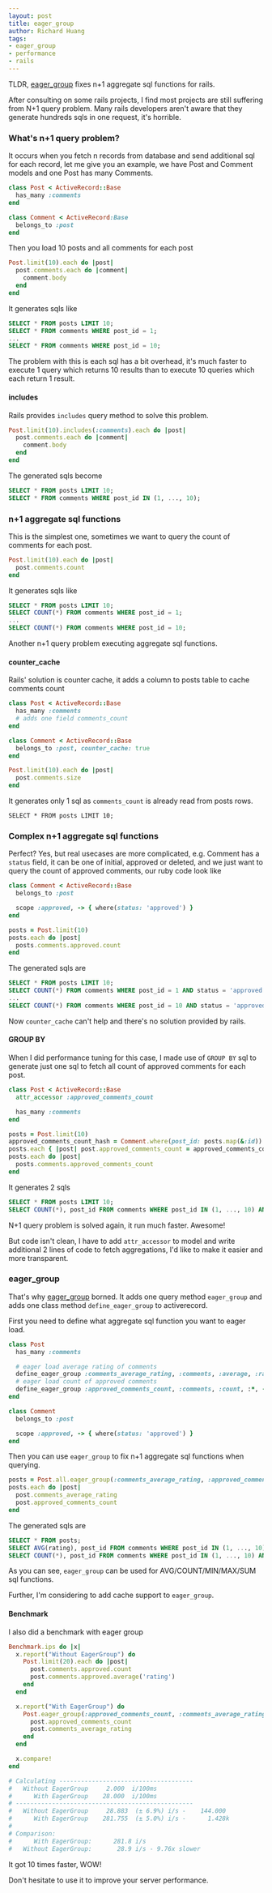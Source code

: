 ```yaml
---
layout: post
title: eager_group
author: Richard Huang
tags:
- eager_group
- performance
- rails
---
```


TLDR, [eager_group][1] fixes n+1 aggregate sql functions for rails.

After consulting on some rails projects, I find most projects are still
suffering from N+1 query problem. Many rails developers aren't aware
that they generate hundreds sqls in one request, it's horrible.

### What's n+1 query problem?

It occurs when you fetch n records from database and send additional sql
for each record, let me give you an example, we have Post and Comment
models and one Post has many Comments.

```ruby
class Post < ActiveRecord::Base
  has_many :comments
end

class Comment < ActiveRecord:Base
  belongs_to :post
end
```

Then you load 10 posts and all comments for each post

```ruby
Post.limit(10).each do |post|
  post.comments.each do |comment|
    comment.body
  end
end
```

It generates sqls like

```sql
SELECT * FROM posts LIMIT 10;
SELECT * FROM comments WHERE post_id = 1;
...
SELECT * FROM comments WHERE post_id = 10;
```

The problem with this is each sql has a bit overhead, it's much faster
to execute 1 query which returns 10 results than to execute 10 queries
which each return 1 result.

#### includes

Rails provides `includes` query method to solve this problem.

```ruby
Post.limit(10).includes(:comments).each do |post|
  post.comments.each do |comment|
    comment.body
  end
end
```

The generated sqls become

```sql
SELECT * FROM posts LIMIT 10;
SELECT * FROM comments WHERE post_id IN (1, ..., 10);
```

### n+1 aggregate sql functions

This is the simplest one, sometimes we want to query the count of
comments for each post.

```ruby
Post.limit(10).each do |post|
  post.comments.count
end
```

It generates sqls like

```sql
SELECT * FROM posts LIMIT 10;
SELECT COUNT(*) FROM comments WHERE post_id = 1;
...
SELECT COUNT(*) FROM comments WHERE post_id = 10;
```

Another n+1 query problem executing aggregate sql functions.

#### counter_cache

Rails' solution is counter cache, it adds a column to posts table to
cache comments count

```ruby
class Post < ActiveRecord::Base
  has_many :comments
  # adds one field comments_count
end

class Comment < ActiveRecord::Base
  belongs_to :post, counter_cache: true
end

Post.limit(10).each do |post|
  post.comments.size
end
```

It generates only 1 sql as `comments_count` is already read from posts
rows.

```
SELECT * FROM posts LIMIT 10;
```

### Complex n+1 aggregate sql functions

Perfect? Yes, but real usecases are more complicated, e.g. Comment has a
`status` field, it can be one of initial, approved or deleted, and we
just want to query the count of approved comments, our ruby code look
like

```ruby
class Comment < ActiveRecord::Base
  belongs_to :post

  scope :approved, -> { where(status: 'approved') }
end

posts = Post.limit(10)
posts.each do |post|
  posts.comments.approved.count
end
```

The generated sqls are

```sql
SELECT * FROM posts LIMIT 10;
SELECT COUNT(*) FROM comments WHERE post_id = 1 AND status = 'approved';
...
SELECT COUNT(*) FROM comments WHERE post_id = 10 AND status = 'approved';
```

Now `counter_cache` can't help and there's no solution provided by
rails.

#### GROUP BY

When I did performance tuning for this case, I made use of `GROUP BY`
sql to generate just one sql to fetch all count of approved comments for
each post.

```ruby
class Post < ActiveRecord::Base
  attr_accessor :approved_comments_count

  has_many :comments
end

posts = Post.limit(10)
approved_comments_count_hash = Comment.where(post_id: posts.map(&:id)).approved.group(:post_id).count
posts.each { |post| post.approved_comments_count = approved_comments_count_hash[post.id] }
posts.each do |post|
  posts.comments.approved_comments_count
end
```

It generates 2 sqls

```sql
SELECT * FROM posts LIMIT 10;
SELECT COUNT(*), post_id FROM comments WHERE post_id IN (1, ..., 10) AND status = 'approved' GROUP BY post_id;
```

N+1 query problem is solved again, it run much faster. Awesome!

But code isn't clean, I have to add `attr_accessor` to model and write
additional 2 lines of code to fetch aggregations, I'd like to make it
easier and more transparent.

### eager_group

That's why [eager_group][1] borned. It adds one query method
`eager_group` and adds one class method `define_eager_group` to
activerecord.

First you need to define what aggregate sql function you want to eager
load.

```ruby
class Post
  has_many :comments

  # eager load average rating of comments
  define_eager_group :comments_average_rating, :comments, :average, :rating
  # eager load count of approved comments
  define_eager_group :approved_comments_count, :comments, :count, :*, -> { approved }
end

class Comment
  belongs_to :post

  scope :approved, -> { where(status: 'approved') }
end
```

Then you can use `eager_group` to fix n+1 aggregate sql functions when
querying.

```ruby
posts = Post.all.eager_group(:comments_average_rating, :approved_comments_count)
posts.each do |post|
  post.comments_average_rating
  post.approved_comments_count
end
```

The generated sqls are

```sql
SELECT * FROM posts;
SELECT AVG(rating), post_id FROM comments WHERE post_id IN (1, ..., 10) GROUP BY post_id;
SELECT COUNT(*), post_id FROM comments WHERE post_id IN (1, ..., 10) AND status = 'approved' GROUP BY post_id;
```

As you can see, `eager_group` can be used for AVG/COUNT/MIN/MAX/SUM sql
functions.

Further, I'm considering to add cache support to `eager_group`.

#### Benchmark

I also did a benchmark with eager group

```ruby
Benchmark.ips do |x|
  x.report("Without EagerGroup") do
    Post.limit(20).each do |post|
      post.comments.approved.count
      post.comments.approved.average('rating')
    end
  end

  x.report("With EagerGroup") do
    Post.eager_group(:approved_comments_count, :comments_average_rating).limit(20).each do |post|
      post.approved_comments_count
      post.comments_average_rating
    end
  end

  x.compare!
end

# Calculating -------------------------------------
#   Without EagerGroup     2.000  i/100ms
#      With EagerGroup    28.000  i/100ms
# -------------------------------------------------
#   Without EagerGroup     28.883  (± 6.9%) i/s -    144.000
#      With EagerGroup    281.755  (± 5.0%) i/s -      1.428k
#
# Comparison:
#      With EagerGroup:      281.8 i/s
#   Without EagerGroup:       28.9 i/s - 9.76x slower
```

It got 10 times faster, WOW!

Don't hesitate to use it to improve your server performance.

[1]: https://github.com/xinminlabs/eager_group

